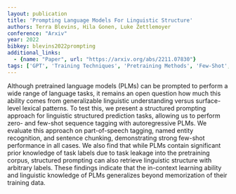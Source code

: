 ```yaml
---
layout: publication
title: 'Prompting Language Models For Linguistic Structure'
authors: Terra Blevins, Hila Gonen, Luke Zettlemoyer
conference: "Arxiv"
year: 2022
bibkey: blevins2022prompting
additional_links:
  - {name: "Paper", url: "https://arxiv.org/abs/2211.07830"}
tags: ['GPT', 'Training Techniques', 'Pretraining Methods', 'Few-Shot', 'Prompting']
---
```

Although pretrained language models (PLMs) can be prompted to perform a wide
range of language tasks, it remains an open question how much this ability
comes from generalizable linguistic understanding versus surface-level lexical
patterns. To test this, we present a structured prompting approach for
linguistic structured prediction tasks, allowing us to perform zero- and
few-shot sequence tagging with autoregressive PLMs. We evaluate this approach
on part-of-speech tagging, named entity recognition, and sentence chunking,
demonstrating strong few-shot performance in all cases. We also find that while
PLMs contain significant prior knowledge of task labels due to task leakage
into the pretraining corpus, structured prompting can also retrieve linguistic
structure with arbitrary labels. These findings indicate that the in-context
learning ability and linguistic knowledge of PLMs generalizes beyond
memorization of their training data.
